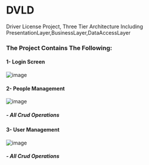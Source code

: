 # DVLD
Driver License Project, Three Tier Architecture Including PresentationLayer,BusinessLayer,DataAccessLayer
### The Project Contains The Following:
#### 1- Login Screen
![image](https://github.com/user-attachments/assets/ae6c2c8f-cd07-450b-9a9a-958b9d3925dd)
#### 2- People Management
![image](https://github.com/user-attachments/assets/23cf93f5-2d83-40a7-8f87-1d270edea2a7)
##### - All Crud Operations
#### 3- User Management
![image](https://github.com/user-attachments/assets/1fa30f25-eafa-4154-aec9-99f157679953)
##### - All Crud Operations




